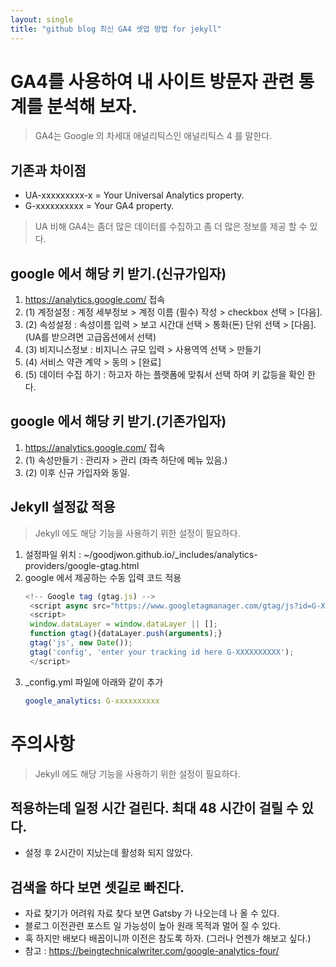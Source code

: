 ```yaml
---
layout: single
title: "github blog 최신 GA4 셋업 방법 for jekyll"
---
```


# GA4를 사용하여 내 사이트 방문자 관련 통계를 분석해 보자.
> GA4는  Google 의 차세대 애널리틱스인 애널리틱스 4 를 말한다.  

## 기존과 차이점
- UA-xxxxxxxxx-x = Your Universal Analytics property.
- G-xxxxxxxxxx = Your GA4 property.
> UA 비해 GA4는 좀더 많은 데이터를 수집하고 좀 더 많은 정보를 제공 할 수 있다.


## google 에서 해당 키 받기.(신규가입자)
1. https://analytics.google.com/ 접속
2. (1) 계정설정 : 계정 세부정보 > 계정 이름 (필수) 작성 > checkbox 선택 > [다음].
3. (2) 속성설정 : 속성이름 입력 > 보고 시간대 선택 > 통화(돈) 단위 선택 > [다음]. (UA를 받으려면 고급옵션에서 선택)
4. (3) 비지니스정보 : 비지니스 규모 입력 > 사용역역 선택 > 만들기
5. (4) 서비스 약관 계약 > 동의 > [완료]
6. (5) 데이터 수집 하기 : 하고자 하는 플랫폼에 맞춰서 선택 하여 키 값등을 확인 한다.

## google 에서 해당 키 받기.(기존가입자)
1. https://analytics.google.com/ 접속
2. (1) 속성만들기 : 관리자 > 관리 (좌측 하단에 메뉴 있음.)
3. (2) 이후 신규 가입자와 동일. 


## Jekyll 설정값 적용
> Jekyll 에도 해당 기능을 사용하기 위한 설정이 필요하다.

1. 설정파일 위치 : ~/goodjwon.github.io/_includes/analytics-providers/google-gtag.html
2. google 에서 제공하는 수동 입력 코드 적용 
   ```js
   <!-- Google tag (gtag.js) -->
	<script async src="https://www.googletagmanager.com/gtag/js?id=G-XXXXXXXXXX"></script>
	<script>
	window.dataLayer = window.dataLayer || [];
	function gtag(){dataLayer.push(arguments);}
	gtag('js', new Date());
	gtag('config', 'enter your tracking id here G-XXXXXXXXXX');
	</script>
   ```
3. _config.yml 파일에 아래와 같이 추가
   ```yml
   google_analytics: G-xxxxxxxxxx
   ```


# 주의사항
> Jekyll 에도 해당 기능을 사용하기 위한 설정이 필요하다.

## 적용하는데 일정 시간 걸린다. 최대 48 시간이 걸릴 수 있다.
- 설정 후  2시간이 지났는데 활성화 되지 않았다.

## 검색을 하다 보면 셋길로 빠진다.
- 자료 찾기가 어려워 자료 찾다 보면 Gatsby 가 나오는데 나 올 수 있다.
- 블로그 이전관련 포스트 일 가능성이 높아 원래 목적과 멀어 질 수 있다.
- 혹 하지만 배보다 배꼽이니까 이전은 참도록 하자. (그러나 언젠가 해보고 싶다.)
- 참고 : https://beingtechnicalwriter.com/google-analytics-four/

